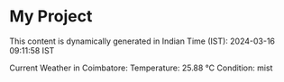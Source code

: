 # My Project

This content is dynamically generated in Indian Time (IST): 2024-03-16 09:11:58 IST


Current Weather in Coimbatore:
Temperature: 25.88 °C
Condition: mist
